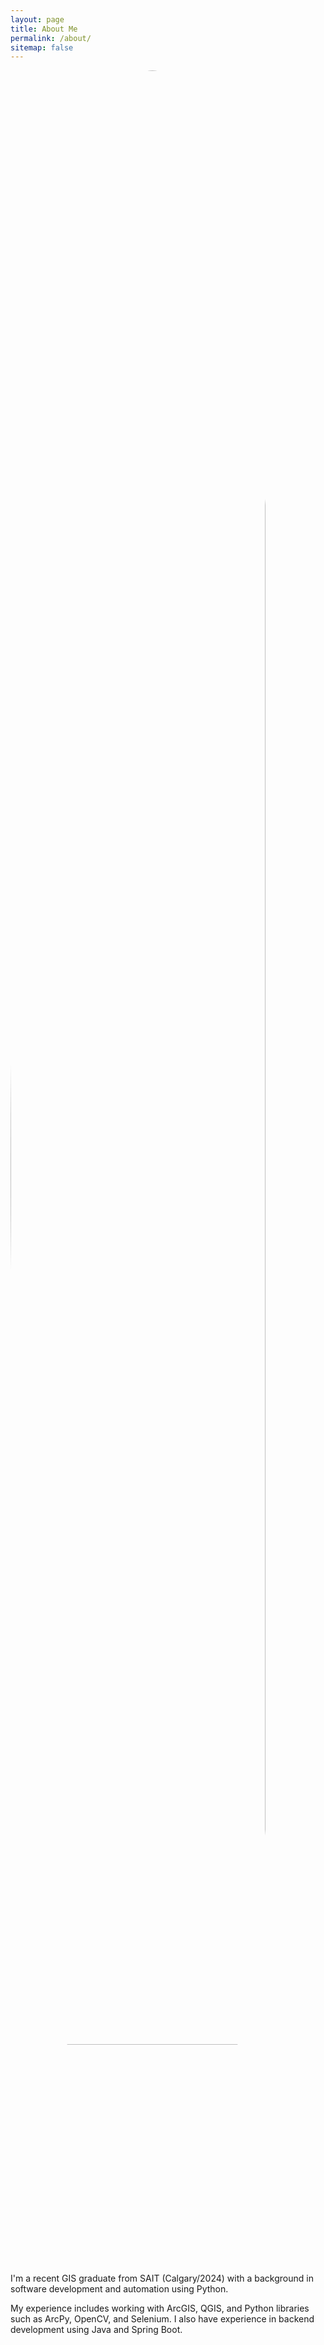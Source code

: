 ```yaml
---
layout: page
title: About Me
permalink: /about/
sitemap: false
---
```


<div class='about-img'>
  <div>
    <img style="width: 90%; height: auto; border-radius: 50%;" src="{{ site.baseurl }}/assets/images/profile.jpg" alt="Profile Image">
  </div>

  <div class="about-text">
    <p>I'm a recent GIS graduate from SAIT (Calgary/2024) with a background in software development and automation using Python.</p>
    <p>My experience includes working with ArcGIS, QGIS, and Python libraries such as ArcPy, OpenCV, and Selenium. I also have experience in backend development using Java and Spring Boot.</p>
  </div>
</div>
